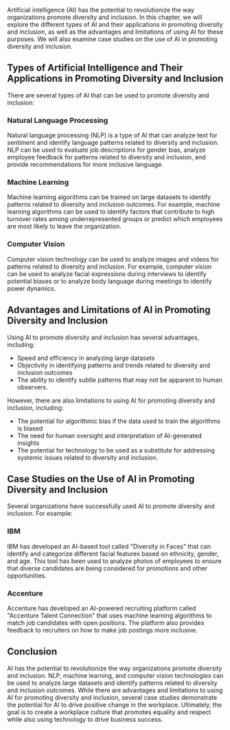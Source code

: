 
Artificial intelligence (AI) has the potential to revolutionize the way organizations promote diversity and inclusion. In this chapter, we will explore the different types of AI and their applications in promoting diversity and inclusion, as well as the advantages and limitations of using AI for these purposes. We will also examine case studies on the use of AI in promoting diversity and inclusion.

Types of Artificial Intelligence and Their Applications in Promoting Diversity and Inclusion
--------------------------------------------------------------------------------------------

There are several types of AI that can be used to promote diversity and inclusion:

### Natural Language Processing

Natural language processing (NLP) is a type of AI that can analyze text for sentiment and identify language patterns related to diversity and inclusion. NLP can be used to evaluate job descriptions for gender bias, analyze employee feedback for patterns related to diversity and inclusion, and provide recommendations for more inclusive language.

### Machine Learning

Machine learning algorithms can be trained on large datasets to identify patterns related to diversity and inclusion outcomes. For example, machine learning algorithms can be used to identify factors that contribute to high turnover rates among underrepresented groups or predict which employees are most likely to leave the organization.

### Computer Vision

Computer vision technology can be used to analyze images and videos for patterns related to diversity and inclusion. For example, computer vision can be used to analyze facial expressions during interviews to identify potential biases or to analyze body language during meetings to identify power dynamics.

Advantages and Limitations of AI in Promoting Diversity and Inclusion
---------------------------------------------------------------------

Using AI to promote diversity and inclusion has several advantages, including:

* Speed and efficiency in analyzing large datasets
* Objectivity in identifying patterns and trends related to diversity and inclusion outcomes
* The ability to identify subtle patterns that may not be apparent to human observers.

However, there are also limitations to using AI for promoting diversity and inclusion, including:

* The potential for algorithmic bias if the data used to train the algorithms is biased
* The need for human oversight and interpretation of AI-generated insights
* The potential for technology to be used as a substitute for addressing systemic issues related to diversity and inclusion.

Case Studies on the Use of AI in Promoting Diversity and Inclusion
------------------------------------------------------------------

Several organizations have successfully used AI to promote diversity and inclusion. For example:

### IBM

IBM has developed an AI-based tool called "Diversity in Faces" that can identify and categorize different facial features based on ethnicity, gender, and age. This tool has been used to analyze photos of employees to ensure that diverse candidates are being considered for promotions and other opportunities.

### Accenture

Accenture has developed an AI-powered recruiting platform called "Accenture Talent Connection" that uses machine learning algorithms to match job candidates with open positions. The platform also provides feedback to recruiters on how to make job postings more inclusive.

Conclusion
----------

AI has the potential to revolutionize the way organizations promote diversity and inclusion. NLP, machine learning, and computer vision technologies can be used to analyze large datasets and identify patterns related to diversity and inclusion outcomes. While there are advantages and limitations to using AI for promoting diversity and inclusion, several case studies demonstrate the potential for AI to drive positive change in the workplace. Ultimately, the goal is to create a workplace culture that promotes equality and respect while also using technology to drive business success.

